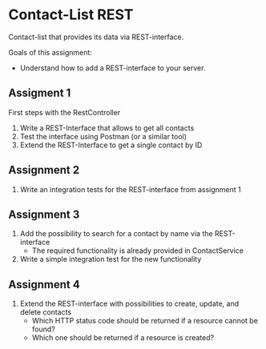 # Contact-List REST
Contact-list that provides its data via REST-interface.
 
Goals of this assignment:
* Understand how to add a REST-interface to your server.

## Assigment 1
First steps with the RestController
1. Write a REST-Interface that allows to get all contacts
1. Test the interface using Postman (or a similar tool)
1. Extend the REST-Interface to get a single contact by ID

## Assignment 2
1. Write an integration tests for the REST-interface from assignment 1

## Assignment 3
1. Add the possibility to search for a contact by name via the REST-interface
   * The required functionality is already provided in ContactService
1. Write a simple integration test for the new functionality

## Assignment 4
1. Extend the REST-interface with possibilities to create, update, and delete contacts
   * Which HTTP status code should be returned if a resource cannot be found?
   * Which one should be returned if a resource is created?
